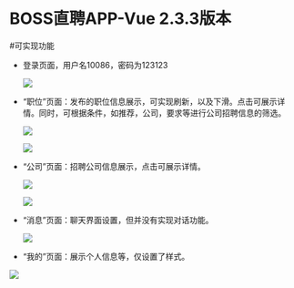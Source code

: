 # BOSS直聘APP-Vue 2.3.3版本
#可实现功能

+ 登录页面，用户名10086，密码为123123

  ![](C:\Users\婷婷\Desktop\newBoss\Boss\images\blogin.jpg)

+ “职位”页面：发布的职位信息展示，可实现刷新，以及下滑。点击可展示详情。同时，可根据条件，如推荐，公司，要求等进行公司招聘信息的筛选。

  ![](C:\Users\婷婷\Desktop\newBoss\Boss\images\bJob.jpg)

  ![](C:\Users\婷婷\Desktop\newBoss\Boss\images\bshouye.jpg)

+ “公司”页面：招聘公司信息展示，点击可展示详情。

  ![](C:\Users\婷婷\Desktop\newBoss\Boss\images\bCompany.jpg)

  ![](C:\Users\婷婷\Desktop\newBoss\Boss\images\binfo2.jpg)

+ “消息”页面：聊天界面设置，但并没有实现对话功能。

  ![](C:\Users\婷婷\Desktop\newBoss\Boss\images\bNews.jpg)

+ “我的”页面：展示个人信息等，仅设置了样式。

![](C:\Users\婷婷\Desktop\newBoss\Boss\images\bmy.jpg)